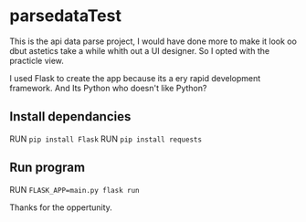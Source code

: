 # parsedataTest

This is the api data parse project, I would have done more to make it look oo dbut astetics take a while whith out a UI designer.
So I opted with the practicle view. 

I used Flask to create the app because its a ery rapid development framework. And Its Python who doesn't like Python?

## Install dependancies
RUN `pip install Flask`
RUN `pip install requests`

## Run program
RUN `FLASK_APP=main.py flask run`

Thanks for the oppertunity.
